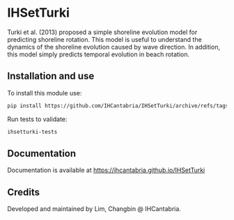 # IHSetTurki

Turki et al. (2013) proposed a simple shoreline evolution model for predicting shoreline rotation. This model is useful to understand the dynamics of the shoreline evolution caused by wave direction. In addition, this model simply predicts temporal evolution in beach rotation.


## Installation and use

To install this module use:

```sh
pip install https://github.com/IHCantabria/IHSetTurki/archive/refs/tags/latest.zip
```

Run tests to validate:

```sh
ihsetturki-tests
```

## Documentation

Documentation is available at https://ihcantabria.github.io/IHSetTurki

## Credits

Developed and maintained by Lim, Changbin @ IHCantabria.
